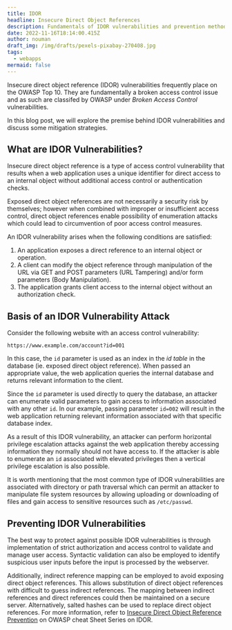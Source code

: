 ```yaml
---
title: IDOR
headline: Insecure Direct Object References
description: Fundamentals of IDOR vulnerabilities and prevention methods.
date: 2022-11-16T18:14:00.415Z
author: nouman
draft_img: /img/drafts/pexels-pixabay-270408.jpg
tags:
  - webapps
mermaid: false
---
```

Insecure direct object reference (IDOR) vulnerabilities frequently place on the OWASP Top 10. They are  fundamentally a broken access control issue and as such are classifed by OWASP under _Broken Access Control_ vulnerabilities. 

In this blog post, we will explore the premise behind IDOR vulnerabilities and discuss some mitigation strategies.

## What are IDOR Vulnerabilities?

Insecure direct object reference is a type of access control vulnerability that results when a web application uses a unique identifier for direct access to an internal object without additional access control or authentication checks.

Exposed direct object references are not necessarily a security risk by themselves; however when combined with improper or insufficient access control, direct object references enable possibility of enumeration attacks which could lead to circumvention of poor access control measures. 

An IDOR vulnerability arises when the following conditions are satisfied:

1. An application exposes a direct reference to an internal object or operation.
2. A client can modify the object reference through manipulation of the URL via GET and POST parameters (URL Tampering) and/or form parameters (Body Manipulation).
3. The application grants client access to the internal object without an authorization check.

## Basis of an IDOR Vulnerability Attack

Consider the following website with an access control vulnerability:

```
https://www.example.com/account?id=001
```

In this case, the `id` parameter is used as an index in the _id table_ in the database (ie. exposed direct object reference). When passed an appropriate value, the web application queries the internal database and returns relevant information to the client.

Since the `id` parameter is used directly to query the database, an attacker can enumerate valid parameters to gain access to information associated with any other `id`. In our example, passing parameter `id=002` will result in the web application returning relevant information associated with that specific database index. 

As a result of this IDOR vulnerability, an attacker can perform horizontal privilege escalation attacks against the web application thereby accessing information they normally should not have access to. If the attacker is able to enumerate an `id`  associated with elevated privileges then a vertical privilege escalation is also possible.

It is worth mentioning that the most common type of IDOR vulnerabilities are associated with directory or path traversal which can permit an attacker to manipulate file system resources by allowing uploading or downloading of files and gain access to sensitive resources such as `/etc/passwd`.

## Preventing IDOR Vulnerabilities

The best way to protect against possible IDOR vulnerabilities is through implementation of strict authorization and access control to validate and manage user access. Syntactic validation can also be employed to identify suspicious user inputs before the input is processed by the webserver.

Additionally, indirect reference mapping can be employed to avoid exposing direct object references. This allows substitution of direct object references with difficult to guess indirect references. The mapping between indirect references and direct references could then be maintained on a secure server. Alternatively, salted hashes can be used to replace direct object references. For more information, refer to [Insecure Direct Object Reference Prevention](https://cheatsheetseries.owasp.org/cheatsheets/Insecure_Direct_Object_Reference_Prevention_Cheat_Sheet.html) on OWASP cheat Sheet Series on IDOR.
